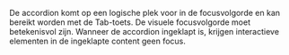 <!-- @license CC0-1.0 -->

De accordion komt op een logische plek voor in de focusvolgorde en kan bereikt worden met de Tab-toets.
De visuele focusvolgorde moet betekenisvol zijn.
Wanneer de accordion ingeklapt is, krijgen interactieve elementen in de ingeklapte content geen focus.
